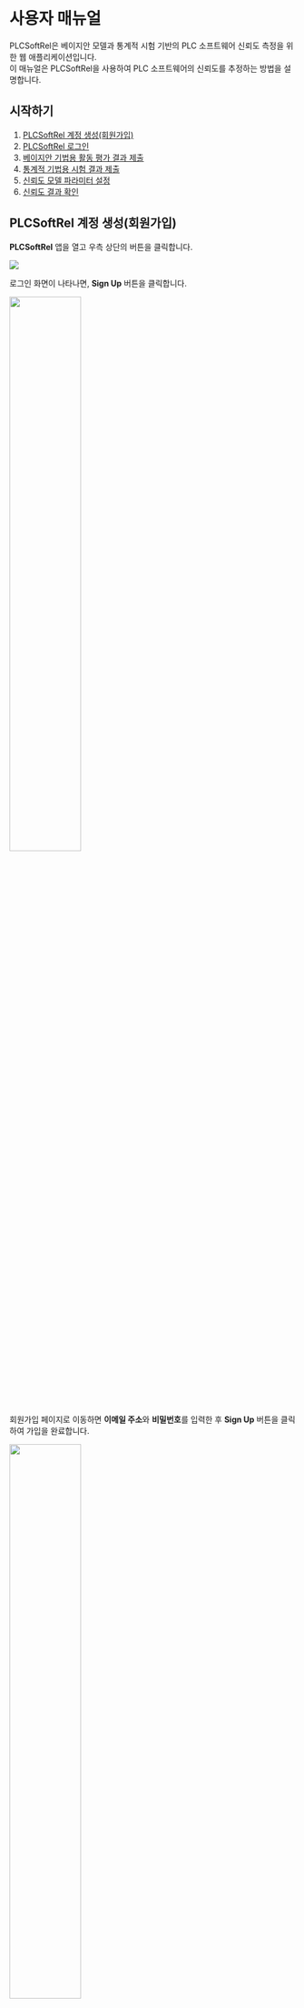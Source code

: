 # 사용자 매뉴얼
PLCSoftRel은 베이지안 모델과 통계적 시험 기반의 PLC 소프트웨어 신뢰도 측정을 위한 웹 애플리케이션입니다.  
이 매뉴얼은 PLCSoftRel을 사용하여 PLC 소프트웨어의 신뢰도를 추정하는 방법을 설명합니다.

## 시작하기
1. [PLCSoftRel 계정 생성(회원가입)](#plcsoftrel-계정-생성회원가입)
2. [PLCSoftRel 로그인](#plcsoftrel-로그인)
3. [베이지안 기법용 활동 평가 결과 제출](#베이지안-기법용-활동-평가-결과-제출)
4. [통계적 기법용 시험 결과 제출](#통계적-기법용-시험-결과-제출)
5. [신뢰도 모델 파라미터 설정](#신뢰도-모델-파라미터-설정)
6. [신뢰도 결과 확인](#신뢰도-결과-확인)

## PLCSoftRel 계정 생성(회원가입)
**PLCSoftRel** 앱을 열고 우측 상단의 버튼을 클릭합니다.

![](./images/main_page_click_icon_view.png)

로그인 화면이 나타나면, **Sign Up** 버튼을 클릭합니다.

<img src="./images/sign-in_page_click_sign-up_view.png" width=50%>

회원가입 페이지로 이동하면 **이메일 주소**와 **비밀번호**를 입력한 후 **Sign Up** 버튼을 클릭하여 가입을 완료합니다.

<img src="./images/sign-up_page_view.png" width=50%>

## PLCSoftRel 로그인
**PLCSoftRel** 앱을 열고 우측 상단의 버튼을 클릭합니다.

![](./images/main_page_click_icon_view.png)

로그인 화면으로 이동하면 **이메일 주소**와 **비밀번호**를 입력한 후 **Sign In** 버튼을 클릭하여 로그인합니다.

<img src="./images/sign-in_page_view.png" width=50%>

## 베이지안 기법용 활동 평가 결과 제출
**Bayesian Methods** 탭을 클릭하여 소프트웨어 관련 정보를 입력합니다.  
여기에는 **Function Point(FP) 수** 및 **개발 및 V&V 활동 평가 결과**가 포함됩니다.

![](./images/main_page_click_bbn_view.png)

### Function Point(FP) 수
Function Point(FP)는 소프트웨어의 크기와 복잡성을 나타내는 지표입니다.  
**미국 NRC 보고서 [1]**의 **표 8-10**을 참고하여 언어별 FP를 추정합니다.

1. **FP 수**를 입력합니다.
2. **Next** 버튼을 클릭하여 다음 단계로 이동합니다.

![](./images/main_page_FP_view.png)

### 개발 및 V&V 활동 평가 결과
개발 및 V&V 활동 평가는 **미국 NRC 보고서 [1]**의 **섹션 4.2.1** 및 **부록 B**를 참고합니다.

> 활동 품질은 "High", "Medium", "Low" 3단계로 구분됩니다.

1. 드롭다운 목록에서 각 활동의 품질을 선택합니다.
2. **Prev** 및 **Next** 버튼으로 섹션 간 이동합니다.
3. 모든 데이터를 입력한 후 **Submit** 버튼을 클릭합니다.

![](./images/main_page_attribute_view.png)

## 통계적 기법용 시험 결과 제출
1. **[Statistical Methods] 탭을 클릭합니다.**  
2. **1. 민감도 분석 (Sensitivity Analysis)**  
   - `PFD Goal`과 `Confidence Goal` 값을 입력합니다.  
   - `Submit` 버튼을 클릭하여 민감도 분석을 수행합니다.  
3. **2. PFD 업데이트 (Update PFD)**  
   - 테스트 횟수(`Number of Tests`)와 실패 횟수(`Number of Failures`)를 입력합니다.  
   - `Submit` 버튼을 클릭하면 통계 기반 신뢰도(PFD)가 계산됩니다.  
4. **3. 전체 분석 및 저장 (Full Analysis – Save JSON)**  
   - `Run Full Analysis and Save` 버튼을 클릭하여 전체 분석을 실행하고 결과를 JSON 형식으로 저장합니다.  

![](./images/sst_page_view.png)

## 신뢰도 모델 파라미터 설정
우측 상단의 **Settings** 아이콘을 클릭하여 신뢰도 모델 파라미터 설정 화면으로 이동합니다.

신뢰도 측정에 사용되는 **베이지안 모델** 및 **통계적 기법**의 파라미터를 설정할 수 있습니다.

### BBN (Bayesian Belief Network) 설정

다음 파라미터를 BBN 실행 전에 설정할 수 있습니다:

- **Number of Chains**: 병렬로 실행할 MCMC 체인의 수
- **Number of Iterations**: 전체 샘플링 반복 횟수
- **Burn-in**: 초기 버릴 반복 수 (편향 제거용)
- **Thinning Rate**: 샘플 수집 간격
- **DIC/pD 계산 여부**: DIC 및 유효 파라미터 수 계산 옵션

### 통계적 기법 설정

통계 기반 신뢰도 분석을 위한 설정입니다:

- **Prior PFD**: 사전 PFD(요구 시 실패 확률) 값
- **Confidence Level**: 신뢰도 계산에 사용할 신뢰 수준 (예: 95%)

### 설정 저장

파라미터 설정 후 **Save** 버튼을 클릭하면 이후 모든 분석에 적용됩니다.

> ⚠️ **주의**: 파라미터 변경은 결과에 영향을 줄 수 있으므로 신뢰성 보증 전략에 따라 신중히 설정하십시오.

![](./images/settings_icon_view.png)

## 신뢰도 결과 확인
결과를 제출하면 다음과 같은 신뢰도 지표의 **평균값** 및 **MCMC 시뮬레이션 추이**를 확인할 수 있습니다:

- 신뢰도 계산 결과를 파일로 저장하고, 저장된 파일을 불러와 그래프로 확인할 수 있습니다.
  
- **PFD (Probability of Failure on Demand)**: 요구 조건 만족 시 안전 소프트웨어가 작동하지 않을 확률
  - 예: 원자로 보호 시스템에서 트립(trip) 신호가 발생해야 할 조건이 "요구"에 해당함

- **잔존 결함 수**

![](./images/results_page_view.png)

<!-- ## 계정
### 권한
- 검토자
- 사용자 -->

## 참고 문헌
1. Chu T.-L., Varuttamaseni A., Yue M., Lee S. J., Kang H. G., Cho J., & Yang S. (2018).  
   *Developing a Bayesian Belief Network Model for Quantifying the Probability of Software Failure of a Protection System (NUREG CR-7233)*. U.S. NRC.
